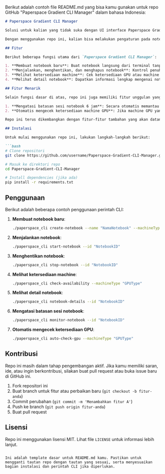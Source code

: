 Berikut adalah contoh file README.md yang bisa kamu gunakan untuk repo GitHub "Paperspace Gradient CLI Manager" dalam bahasa Indonesia:

```markdown
# Paperspace Gradient CLI Manager

Solusi untuk kalian yang tidak suka dengan UI interface Paperspace Gradient yang lambat dan sering bermasalah! Repo ini menyediakan sebuah manajer berbasis CLI yang cepat dan efisien tanpa perlu bergantung pada antarmuka web.

Dengan menggunakan repo ini, kalian bisa melakukan pengaturan pada notebook di Paperspace Gradient langsung melalui terminal, tanpa perlu menunggu UI web yang lambat dan sering mengalami bug.

## Fitur

Berikut beberapa fungsi utama dari `Paperspace Gradient CLI Manager`:

1. **Membuat notebook baru**: Buat notebook langsung dari terminal tanpa melalui antarmuka web.
2. **Menjalankan, menghentikan, dan menghapus notebook**: Kontrol penuh atas notebook yang kamu miliki, langsung dari command line.
3. **Melihat ketersediaan machine**: Cek ketersediaan GPU atau machine lainnya secara cepat dan real-time.
4. **Melihat detail notebook**: Dapatkan informasi lengkap mengenai notebook yang sedang kamu kelola.

## Fitur Menarik

Selain fungsi dasar di atas, repo ini juga memiliki fitur unggulan yang tidak tersedia di Paperspace Gradient Web:

1. **Mengatasi batasan sesi notebook 6 jam**: Secara otomatis memantau notebook, dan menyalakan kembali notebook ketika mati karena melebihi batas waktu 6 jam.
2. **Otomatis mengecek ketersediaan machine GPU**: Jika machine GPU yang kamu inginkan tidak tersedia, skrip ini akan terus mengecek secara otomatis setiap 30 detik hingga GPU tersedia, tanpa perlu melakukan pengecekan manual.

Repo ini terus dikembangkan dengan fitur-fitur tambahan yang akan datang!

## Instalasi

Untuk mulai menggunakan repo ini, lakukan langkah-langkah berikut:

```bash
# Clone repositori
git clone https://github.com/username/Paperspace-Gradient-CLI-Manager.git

# Masuk ke direktori repo
cd Paperspace-Gradient-CLI-Manager

# Install dependencies (jika ada)
pip install -r requirements.txt
```

## Penggunaan

Berikut adalah beberapa contoh penggunaan perintah CLI:

1. **Membuat notebook baru**:
   ```bash
   ./paperspace_cli create-notebook --name "NamaNotebook" --machineType "GPUType"
   ```

2. **Menjalankan notebook**:
   ```bash
   ./paperspace_cli start-notebook --id "NotebookID"
   ```

3. **Menghentikan notebook**:
   ```bash
   ./paperspace_cli stop-notebook --id "NotebookID"
   ```

4. **Melihat ketersediaan machine**:
   ```bash
   ./paperspace_cli check-availability --machineType "GPUType"
   ```

5. **Melihat detail notebook**:
   ```bash
   ./paperspace_cli notebook-details --id "NotebookID"
   ```

6. **Mengatasi batasan sesi notebook**:
   ```bash
   ./paperspace_cli monitor-notebook --id "NotebookID"
   ```

7. **Otomatis mengecek ketersediaan GPU**:
   ```bash
   ./paperspace_cli auto-check-gpu --machineType "GPUType"
   ```

## Kontribusi

Repo ini masih dalam tahap pengembangan aktif. Jika kamu memiliki saran, ide, atau ingin berkontribusi, silakan buat pull request atau buka issue baru di GitHub ini.

1. Fork repositori ini
2. Buat branch untuk fitur atau perbaikan baru (`git checkout -b fitur-anda`)
3. Commit perubahan (`git commit -m 'Menambahkan fitur A'`)
4. Push ke branch (`git push origin fitur-anda`)
5. Buat pull request

## Lisensi

Repo ini menggunakan lisensi MIT. Lihat file `LICENSE` untuk informasi lebih lanjut.
```

Ini adalah template dasar untuk README.md kamu. Pastikan untuk mengganti tautan repo dengan tautan yang sesuai, serta menyesuaikan bagian instalasi dan perintah CLI jika diperlukan.
